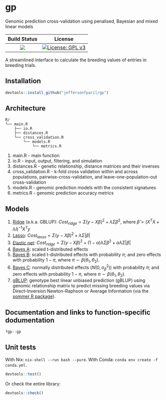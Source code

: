 # gp

Genomic prediction cross-validation using penalised, Bayesian and mixed linear models

|**Build Status**|**License**|
|:--------------:|:---------:|
| <a href="https://github.com/jeffersonfparil/gp/actions"><img src="https://github.com/jeffersonfparil/gp/actions/workflows/r.yml/badge.svg"></a> | [![License: GPL v3](https://img.shields.io/badge/License-GPLv3-blue.svg)](https://www.gnu.org/licenses/gpl-3.0) |

A streamlined interface to calculate the breeding values of entries in breeding trials.

## Installation

```R
devtools::install_github("jeffersonfparil/gp")
```

## Architecture

```shell
R/
└── main.R
    ├── io.R
    ├── distances.R
    └── cross_validation.R
        └── models.R
            └── metrics.R
```

1. main.R - main function
2. io.R - input, output, filtering, and simulation
3. distances.R - genetic relationship, distance matrices and their inverses
4. cross_validation.R - k-fold cross validation within and across populations, pairwise-cross-validation, and leave-one-population-out cross-validation
5. models.R - genomic prediction models with the consistent signatures
6. metrics.R - genomic prediction accuracy metrics

## Models

1. [Ridge](https://en.wikipedia.org/wiki/Ridge_regression) (a.k.a. GBLUP): $Cost_{ridge} = \Sigma(y - X\beta)^2 + \lambda\Sigma\beta^2$, where $\hat{\beta} = {(X^TX + \lambda I)^{-1} X^Ty}$
2. [Lasso](https://en.wikipedia.org/wiki/Lasso_(statistics)): $Cost_{lasso} = \Sigma(y - X\beta)^2 + \lambda\Sigma|\beta|$
3. [Elastic net](https://en.wikipedia.org/wiki/Elastic_net_regularization): $Cost_{ridge} = \Sigma(y - X\beta)^2 + (1-\alpha)\lambda\Sigma\beta^2 + \alpha\lambda\Sigma|\beta|$
4. [Bayes A](https://cran.r-hub.io/web/packages/BGLR/vignettes/BGLR-extdoc.pdf): scaled t-distributed effects
5. [Bayes B](https://cran.r-hub.io/web/packages/BGLR/vignettes/BGLR-extdoc.pdf): scaled t-distributed effects with probability $\pi$; and zero effects with probability $1-\pi$, where $\pi \sim \beta(\theta_1, \theta_2)$.
6. [Bayes C](https://cran.r-hub.io/web/packages/BGLR/vignettes/BGLR-extdoc.pdf): normally distributed effects ($N(0, \sigma^2_{\beta})$) with probability $\pi$; and zero effects with probability $1-\pi$, where $\pi \sim \beta(\theta_1, \theta_2)$.
7. [gBLUP](https://link.springer.com/protocol/10.1007/978-1-62703-447-0_13): genotype best linear unbiased prediction (gBLUP) using genomic relationship matrix to predict missing breeding values via Direct-Inversion Newton-Raphson or Average Information (via the [sommer R package](https://www.ncbi.nlm.nih.gov/pmc/articles/PMC4894563/)).

## Documentation and links to function-specific dodumentation

```R
?gp::gp
```

## Unit tests

With Nix: `nix-shell --run bash --pure`.
With Conda: `conda env create -f conda.yml`.

```R
devtools::test()
```

Or check the entire library:

```R
devtools::check()
```
